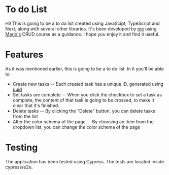 # To do List

Hi! This is going to be a to do list created using JavaScipt, TypeScript and Next, along with several other libraries. It's been developed by [me] using [Mario's] CRUD course as a guidance. I hope you enjoy it and find it useful.

# Features
As it was mentioned earlier, this is going to be a to do list. In it you'll be able to:

- Create new tasks
-- Each created task has a unique ID, generated using [uuid]
- Set tasks are complete
-- When you click the checkbox to set a task as complete, the content of that task is going to be crossed, to make it clear that it's finished.
- Delete tasks
-- By clicking the "Delete" button, you can delete tasks from the list
- Alter the color schema of the page
-- By choosing an item from the dropdown list, you can change the color schema of the page

# Testing
The application has been tested using Cypress. The tests are located inside cypress/e2e.


[uuid]: <https://www.npmjs.com/package/uuid>
[me]: <https://www.linkedin.com/in/jpastolfi/>
[Mario's]: <https://github.com/omariosouto/>
